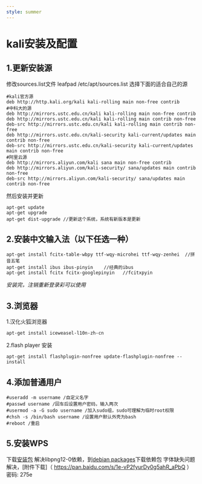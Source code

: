 ```yaml
---
style: summer
---
```

# kali安装及配置
## 1.更新安装源
修改sources.list文件
leafpad /etc/apt/sources.list
选择下面的适合自己的源

```
#kali官方源
deb http://http.kali.org/kali kali-rolling main non-free contrib
#中科大的源
deb http://mirrors.ustc.edu.cn/kali kali-rolling main non-free contrib
deb http://mirrors.ustc.edu.cn/kali kali-rolling main contrib non-free
deb-src http://mirrors.ustc.edu.cn/kali kali-rolling main contrib non-free
deb http://mirrors.ustc.edu.cn/kali-security kali-current/updates main contrib non-free
deb-src http://mirrors.ustc.edu.cn/kali-security kali-current/updates main contrib non-free
#阿里云源
deb http://mirrors.aliyun.com/kali sana main non-free contrib
deb http://mirrors.aliyun.com/kali-security/ sana/updates main contrib non-free
deb-src http://mirrors.aliyun.com/kali-security/ sana/updates main contrib non-free
```
然后安装并更新

```
apt-get update
apt-get upgrade
apt-get dist-upgrade //更新这个系统，系统有新版本是更新
```

## 2.安装中文输入法（以下任选一种）
```
apt-get install fcitx-table-wbpy ttf-wqy-microhei ttf-wqy-zenhei  //拼音五笔
apt-get install ibus ibus-pinyin    //经典的ibus
apt-get install fcitx fcitx-googlepinyin   //fcitxpyin
```
*安装完，注销重新登录彩可以使用*

## 3.浏览器
1.汉化火狐浏览器

```
apt-get install iceweasel-l10n-zh-cn
```
2.flash player 安装

```
apt-get install flashplugin-nonfree update-flashplugin-nonfree --install
```
## 4.添加普通用户

```
#useradd -m username /自定义名字
#passwd username /回车后设置用户密码，输入两次
#usermod -a -G sudo username /加入sudo组，sudo可理解为临时root权限
#chsh -s /bin/bash username /设置用户默认外壳为bash
#reboot /重启
```

## 5.安装WPS
下载[安装包](http://wps-community.org/download.html)
解决libpng12-0依赖，到[debian packages](https://packages.debian.org/wheezy/libpng12-0)下载依赖包
字体缺失问题解决，[附件下载]（ https://pan.baidu.com/s/1e-vP2fyurDy0g5ahR_aPbQ ）密码: 275e